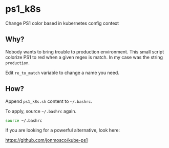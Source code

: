 # ps1_k8s
Change PS1 color based in kubernetes config context

## Why? 
Nobody wants to bring trouble to production environment. This small script colorize PS1 to red when a given regex is match. In my case was the string ```production```.

Edit ```re_to_match``` variable to change a name you need. 

## How?
Append ```ps1_k8s.sh``` content to  ```~/.bashrc```.

To apply, source ```~/.bashrc``` again.

```sh
source ~/.bashrc
```

If you are looking for a powerful alternative, look here: 

https://github.com/jonmosco/kube-ps1
